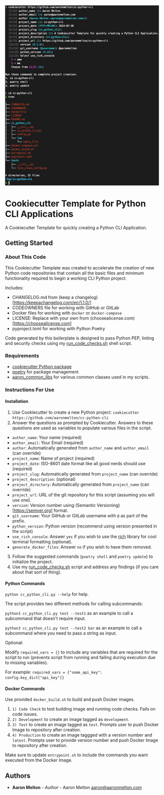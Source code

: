 ![cc-python-cli.png](cc-python-cli.png)
# Cookiecutter Template for Python CLI Applications

A Cookiecutter Template for quickly creating a Python CLI Application.

## Getting Started

### About This Code

This Cookiecutter Template was created to accelerate the creation of new Python
code repositories that contain all the basic files and minimum functionality
required to begin a working CLI Python project.

Includes:
* CHANGELOG.md from (keep a changelog)[https://keepachangelog.com/en/1.1.0/]
* CODEOWNERS file for working with GitHub or GitLab
* Docker files for working with `docker` or `docker-compose`
* LICENSE: Replace with your own from (choosealicense.com)[https://choosealicense.com]
* pyproject.toml for working with Python Poetry

Code generated by this boilerplate is designed to pass Python PEP, linting and
security checks using my [run_code_checks.sh](https://gist.github.com/aaronmelton/385b69524588facbc948742d7f22c8fc) shell script.

### Requirements

* [cookiecutter Python package](https://github.com/cookiecutter/cookiecutter)
* [poetry](https://python-poetry.org/) for package management
* [aaron_common_libs](https://github.com/aaronmelton/aaron-common-libs) for various common classes used in my scripts.

### Instructions For Use

#### Installation

1. Use Cookiecutter to create a new Python project: `cookiecutter https://github.com/aaronmelton/cc-python-cli`
2. Answer the questions as prompted by Cookiecutter.  Answers to these questions are used as variables to populate various files in the script.
* `author_name`: Your name (required)
* `author_email`: Your Email (required)
* `author`: Automatically generated from `author_name` and `author_email` (can override)
* `project_name`: Name of project (required)
* `project_date`: ISO-8601 date format like all good nerds should use (required)
* `project_slug`: Automatically generated from `project_name` (can override)
* `project_description`: (optional)
* `project_directory`: Automatically generated from `project_name` (can override)
* `project_url`: URL of the git repository for this script (assuming you will use one).
* `version`: Version number using (Semantic Versioning)[https://semver.org] format.
* `git_username`: Your GitHub or GitLab username with `@` as part of the prefix.
* `python_version`: Python version (recommend using version presented in the script)
* `use_rich_console`: Answer `yes` if you wish to use the [rich](https://github.com/Textualize/rich) library for cool terminal formatting (optional).
* `generate_docker_files`: Answer `no` if you wish to have them removed.
3. Follow the suggested commands (`poetry shell` and `poetry update`) to initialize the project.
4. Use my [run_code_checks.sh](https://gist.github.com/aaronmelton/385b69524588facbc948742d7f22c8fc) script and address any findings (if you care about that sort of thing).

#### Python Commands

`python cc_python_cli.py --help` for help.

The script provides two different methods for calling subcommands:

`python3 cc_python_cli.py test --test1` as an example to call a subcommand that doesn't require input.

`python3 cc_python_cli.py test --test2 bar` as an example to call a subcommand where you need to pass a string as input.

Optional:

Modify `required_vars = {}` to include any variables that are required for the script to run (prevents script from running and failing during execution due to missing variables).

For example: `required_vars = {"some_api_key": config.key_dict["api_key"]}`

#### Docker Commands

Use provided `docker_build.sh` to build and push Docker images.
1. `1) Code Check` to test building image and running code checks. Fails on code issues.
2. `2) Development` to create an image tagged as `development`.
3. `3) Test` to create an image tagged as `test`.  Prompts user to push Docker Image to repository after creation.
4. `4) Production` to create an image taggged with a version number and `latest`.  Prompts user to provide version number and push Docker Image to repository after creation.

Make sure to update `entrypoint.sh` to include the commands you want executed from the Docker Image. 

## Authors
* **Aaron Melton** - *Author* - Aaron Melton <aaron@aaronmelton.com>